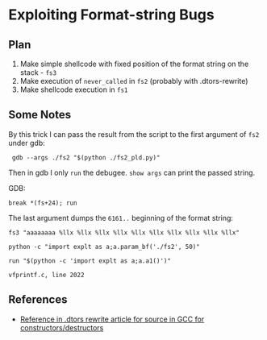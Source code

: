 # Exploiting Format-string Bugs

## Plan

1. Make simple shellcode with fixed position of the format string on the stack - `fs3`
1. Make execution of `never_called` in `fs2` (probably with .dtors-rewrite)
1. Make shellcode execution in `fs1`

## Some Notes

By this trick I can pass the result from the script to the first argument of `fs2` under gdb:

     gdb --args ./fs2 "$(python ./fs2_pld.py)"

Then in gdb I only `run` the debugee. `show args` can print the passed string.

GDB:

    break *(fs+24); run

The last argument dumps the `6161..` beginning of the format string:

    fs3 "aaaaaaaa %llx %llx %llx %llx %llx %llx %llx %llx %llx %llx"

    python -c "import explt as a;a.param_bf('./fs2', 50)"

    run "$(python -c 'import explt as a;a.a1()')"

    vfprintf.c, line 2022


## References

* [Reference in .dtors rewrite article for source in GCC for constructors/destructors](https://github.com/gcc-mirror/gcc/blob/master/gcc/collect2.c)